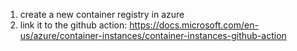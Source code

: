 1. create a new container registry in azure
1. link it to the github action: https://docs.microsoft.com/en-us/azure/container-instances/container-instances-github-action
